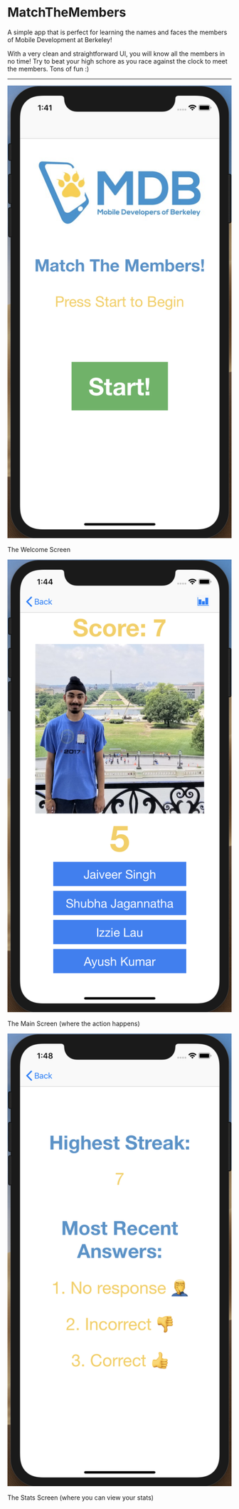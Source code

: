 # MatchTheMembers

A simple app that is perfect for learning the names and faces the members of Mobile Development at Berkeley!

With a very clean and straightforward UI, you will know all the members in no time! Try to beat your high schore as you race against the clock to meet the members. Tons of fun :)

--------------------------------------------------------------------------

![Screenshot](screenshots/welcomescreen.png)

The Welcome Screen

![Screenshot](screenshots/mainscreen.png)

The Main Screen (where the action happens)

![Screenshot](screenshots/statsscreen.png)

The Stats Screen (where you can view your stats)

